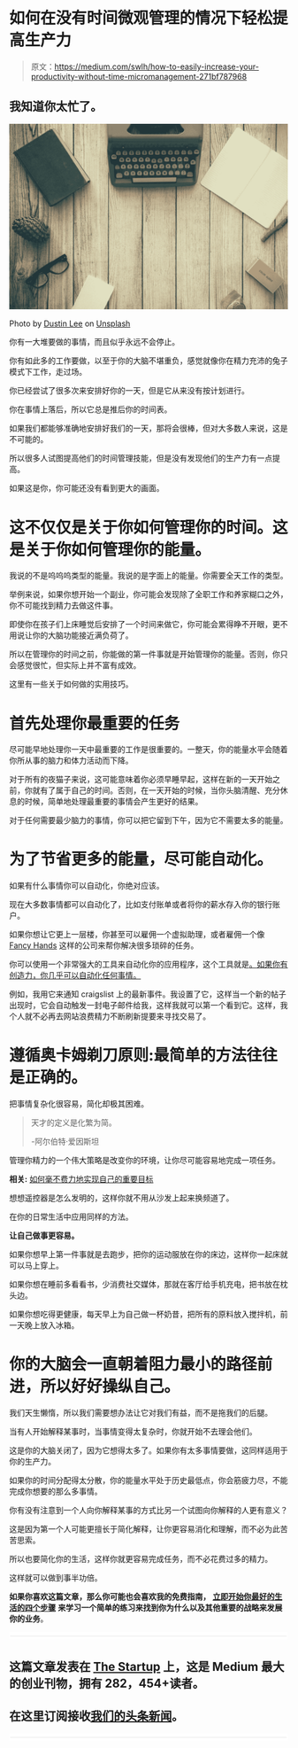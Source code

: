 # 如何在没有时间微观管理的情况下轻松提高生产力

> 原文：<https://medium.com/swlh/how-to-easily-increase-your-productivity-without-time-micromanagement-271bf787968>

## 我知道你太忙了。

![](img/7c5f68d41e9474da91c35be2883eb6ef.png)

Photo by [Dustin Lee](https://unsplash.com/photos/jLwVAUtLOAQ?utm_source=unsplash&utm_medium=referral&utm_content=creditCopyText) on [Unsplash](https://unsplash.com/?utm_source=unsplash&utm_medium=referral&utm_content=creditCopyText)

你有一大堆要做的事情，而且似乎永远不会停止。

你有如此多的工作要做，以至于你的大脑不堪重负，感觉就像你在精力充沛的兔子模式下工作，走过场。

你已经尝试了很多次来安排好你的一天，但是它从来没有按计划进行。

你在事情上落后，所以它总是推后你的时间表。

如果我们都能够准确地安排好我们的一天，那将会很棒，但对大多数人来说，这是不可能的。

所以很多人试图提高他们的时间管理技能，但是没有发现他们的生产力有一点提高。

如果这是你，你可能还没有看到更大的画面。

# 这不仅仅是关于你如何管理你的时间。这是关于你如何管理你的能量。

我说的不是呜呜呜类型的能量。我说的是字面上的能量。你需要全天工作的类型。

举例来说，如果你想开始一个副业，你可能会发现除了全职工作和养家糊口之外，你不可能找到精力去做这件事。

即使你在孩子们上床睡觉后安排了一个时间来做它，你可能会累得睁不开眼，更不用说让你的大脑功能接近满负荷了。

所以在管理你的时间之前，你能做的第一件事就是开始管理你的能量。否则，你只会感觉很忙，但实际上并不富有成效。

这里有一些关于如何做的实用技巧。

# 首先处理你最重要的任务

尽可能早地处理你一天中最重要的工作是很重要的。一整天，你的能量水平会随着你所从事的脑力和体力活动而下降。

对于所有的夜猫子来说，这可能意味着你必须早睡早起，这样在新的一天开始之前，你就有了属于自己的时间。否则，在一天开始的时候，当你头脑清醒、充分休息的时候，简单地处理最重要的事情会产生更好的结果。

对于任何需要最少脑力的事情，你可以把它留到下午，因为它不需要太多的能量。

# 为了节省更多的能量，尽可能自动化。

如果有什么事情你可以自动化，你绝对应该。

现在大多数事情都可以自动化了，比如支付账单或者将你的薪水存入你的银行账户。

如果你想让它更上一层楼，你甚至可以雇佣一个虚拟助理，或者雇佣一个像 [Fancy Hands](https://www.fancyhands.com/) 这样的公司来帮你解决很多琐碎的任务。

你可以使用一个非常强大的工具来自动化你的应用程序，这个工具就是[。如果你有创造力，你几乎可以自动化任何事情。](https://ifttt.com/)

例如，我用它来通知 craigslist 上的最新事件。我设置了它，这样当一个新的帖子出现时，它会自动触发一封电子邮件给我，这样我就可以第一个看到它。这样，我个人就不必再去网站浪费精力不断刷新提要来寻找交易了。

# 遵循奥卡姆剃刀原则:最简单的方法往往是正确的。

把事情复杂化很容易，简化却极其困难。

> 天才的定义是化繁为简。
> 
> -阿尔伯特·爱因斯坦

管理你精力的一个伟大策略是改变你的环境，让你尽可能容易地完成一项任务。

**相关:** [如何毫不费力地实现自己的重要目标](/swlh/how-to-effortlessly-achieve-your-important-goals-6759643dfb95?source=linkShare-40f8def10efb-1515485769)

想想遥控器是怎么发明的，这样你就不用从沙发上起来换频道了。

在你的日常生活中应用同样的方法。

**让自己做事更容易。**

如果你想早上第一件事就是去跑步，把你的运动服放在你的床边，这样你一起床就可以马上穿上。

如果你想在睡前多看看书，少消费社交媒体，那就在客厅给手机充电，把书放在枕头边。

如果你想吃得更健康，每天早上为自己做一杯奶昔，把所有的原料放入搅拌机，前一天晚上放入冰箱。

# 你的大脑会一直朝着阻力最小的路径前进，所以好好操纵自己。

我们天生懒惰，所以我们需要想办法让它对我们有益，而不是拖我们的后腿。

当有人开始解释某事时，当事情变得太复杂时，你就开始不去理会他们。

这是你的大脑关闭了，因为它想得太多了。如果你有太多事情要做，这同样适用于你的生产力。

如果你的时间分配得太分散，你的能量水平处于历史最低点，你会筋疲力尽，不能完成你想要的那么多事情。

你有没有注意到一个人向你解释某事的方式比另一个试图向你解释的人更有意义？

这是因为第一个人可能更擅长于简化解释，让你更容易消化和理解，而不必为此苦苦思索。

所以也要简化你的生活，这样你就更容易完成任务，而不必花费过多的精力。

这样就可以做到事半功倍。

**如果你喜欢这篇文章，那么你可能也会喜欢我的免费指南，** [**立即开始你最好的生活的四个步骤**](https://mailchi.mp/de7ebe746809/destiny-hacks-free-guide) **来学习一个简单的练习来找到你为什么以及其他重要的战略来发展你的业务**。

![](img/731acf26f5d44fdc58d99a6388fe935d.png)

## 这篇文章发表在 [The Startup](https://medium.com/swlh) 上，这是 Medium 最大的创业刊物，拥有 282，454+读者。

## 在这里订阅接收[我们的头条新闻](http://growthsupply.com/the-startup-newsletter/)。

![](img/731acf26f5d44fdc58d99a6388fe935d.png)
